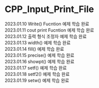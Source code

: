 # CPP_Input_Print_File  
2023.01.10 Write() Fucntion 예제 학습 완료  
2023.01.11 cout print Fucntion 예제 학습 완료  
2023.01.12 출력 형식 조정자 예제 학습 완료  
2023.01.13 width() 예제 학습 완료  
2023.01.14 fill() 예제 학습 완료  
2023.01.15 precise() 예제 학습 완료  
2023.01.16 showpt() 예제 학습 완료  
2023.01.17 setf() 예제 학습 완료  
2023.01.18 setf2() 예제 학습 완료  
2023.01.19 setw() 예제 학습 완료  